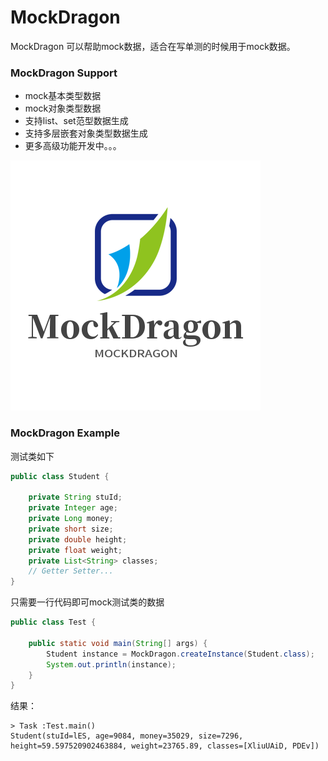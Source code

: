 # MockDragon

MockDragon 可以帮助mock数据，适合在写单测的时候用于mock数据。

### MockDragon Support

* mock基本类型数据
* mock对象类型数据
* 支持list、set范型数据生成
* 支持多层嵌套对象类型数据生成
* 更多高级功能开发中。。。

**![logo](logo.png "mock dragon")**

### MockDragon Example

测试类如下

```java
public class Student {

    private String stuId;
    private Integer age;
    private Long money;
    private short size;
    private double height;
    private float weight;
    private List<String> classes;
    // Getter Setter...
}
```

只需要一行代码即可mock测试类的数据

```java
public class Test {

    public static void main(String[] args) {
        Student instance = MockDragon.createInstance(Student.class);
        System.out.println(instance);
    }
}
```

结果：

```
> Task :Test.main()
Student(stuId=lES, age=9084, money=35029, size=7296, height=59.597520902463884, weight=23765.89, classes=[XliuUAiD, PDEv])
```